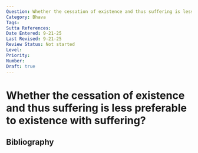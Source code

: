 ```yaml
---
Question: Whether the cessation of existence and thus suffering is less preferable to existence with suffering?
Category: Bhava
Tags: 
Sutta References: 
Date Entered: 9-21-25
Last Revised: 9-21-25
Review Status: Not started
Level: 
Priority: 
Number: 
Draft: true
---
```


# Whether the cessation of existence and thus suffering is less preferable to existence with suffering?

## Bibliography

<!-- 

Notes:



-->
